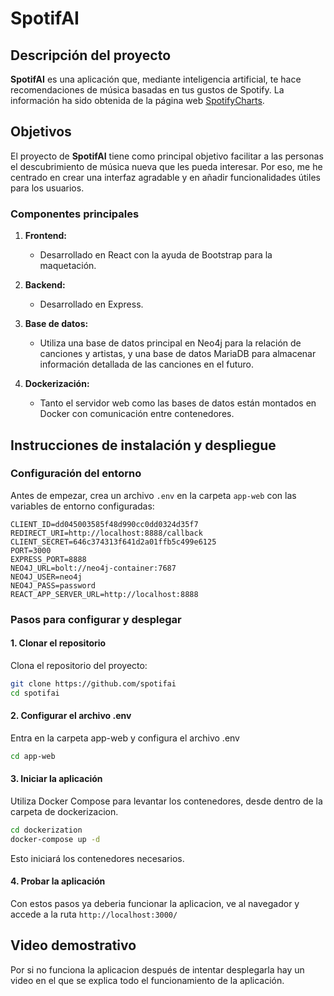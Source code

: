 # SpotifAI

## Descripción del proyecto

**SpotifAI** es una aplicación que, mediante inteligencia artificial, te hace recomendaciones de música basadas en tus gustos de Spotify. La información ha sido obtenida de la página web [SpotifyCharts](https://charts.spotify.com/charts/view/regional-global-weekly/latest).

## Objetivos

El proyecto de **SpotifAI** tiene como principal objetivo facilitar a las personas el descubrimiento de música nueva que les pueda interesar. Por eso, me he centrado en crear una interfaz agradable y en añadir funcionalidades útiles para los usuarios.

### Componentes principales

1. **Frontend:**
   - Desarrollado en React con la ayuda de Bootstrap para la maquetación.

2. **Backend:**
   - Desarrollado en Express.

3. **Base de datos:**
   - Utiliza una base de datos principal en Neo4j para la relación de canciones y artistas, y una base de datos MariaDB para almacenar información detallada de las canciones en el futuro.

4. **Dockerización:**
   - Tanto el servidor web como las bases de datos están montados en Docker con comunicación entre contenedores.

## Instrucciones de instalación y despliegue

### Configuración del entorno

Antes de empezar, crea un archivo `.env` en la carpeta `app-web` con las variables de entorno configuradas:

```env
CLIENT_ID=dd045003585f48d990cc0dd0324d35f7
REDIRECT_URI=http://localhost:8888/callback
CLIENT_SECRET=646c374313f641d2a01ffb5c499e6125
PORT=3000
EXPRESS_PORT=8888
NEO4J_URL=bolt://neo4j-container:7687
NEO4J_USER=neo4j
NEO4J_PASS=password
REACT_APP_SERVER_URL=http://localhost:8888

```

### Pasos para configurar y desplegar

#### 1. Clonar el repositorio

Clona el repositorio del proyecto:

```bash
git clone https://github.com/spotifai
cd spotifai
```

#### 2. Configurar el archivo .env

Entra en la carpeta app-web y configura el archivo .env

```bash
cd app-web
```

#### 3. Iniciar la aplicación

Utiliza Docker Compose para levantar los contenedores, desde dentro de la carpeta de dockerizacion.

```bash
cd dockerization
docker-compose up -d
```

Esto iniciará los contenedores necesarios.

#### 4. Probar la aplicación

Con estos pasos ya deberia funcionar la aplicacion, ve al navegador y accede a la ruta `http://localhost:3000/`

## Video demostrativo

Por si no funciona la aplicacion después de intentar desplegarla hay un video en el que se explica todo el funcionamiento de la aplicación.
